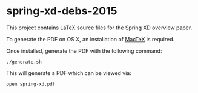 spring-xd-debs-2015
===================
This project contains LaTeX source files for the Spring XD overview paper.

To generate the PDF on OS X, an installation of [MacTeX](https://tug.org/mactex/) is required.

Once installed, generate the PDF with the following command:

```
./generate.sh
```

This will generate a PDF which can be viewed via:

```
open spring-xd.pdf
```

